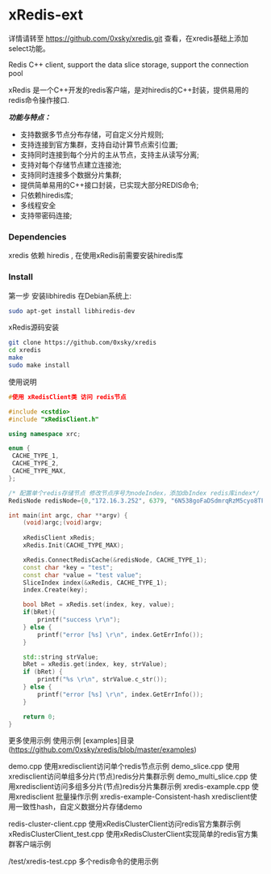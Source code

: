 xRedis-ext
======
详情请转至 https://github.com/0xsky/xredis.git 查看，在xredis基础上添加select功能。

Redis C++ client, support the data slice storage, support the connection pool

xRedis 是一个C++开发的redis客户端，是对hiredis的C++封装，提供易用的redis命令操作接口.

***功能与特点：***
* 支持数据多节点分布存储，可自定义分片规则;
* 支持连接到官方集群，支持自动计算节点索引位置;
* 支持同时连接到每个分片的主从节点，支持主从读写分离;
* 支持对每个存储节点建立连接池;
* 支持同时连接多个数据分片集群;
* 提供简单易用的C++接口封装，已实现大部分REDIS命令;
* 只依赖hiredis库;
* 多线程安全
* 支持带密码连接;
 

### Dependencies

xredis 依赖 hiredis ,  在使用xRedis前需要安装hiredis库

### Install

第一步 安装libhiredis
 在Debian系统上:
```bash
sudo apt-get install libhiredis-dev
```

xRedis源码安装
```bash
git clone https://github.com/0xsky/xredis
cd xredis
make
sudo make install
```
使用说明
```C++
#使用 xRedisClient类 访问 redis节点

#include <cstdio>
#include "xRedisClient.h"

using namespace xrc;

enum {
 CACHE_TYPE_1, 
 CACHE_TYPE_2,
 CACHE_TYPE_MAX,
};

/* 配置单个redis存储节点 修改节点序号为nodeIndex，添加dbIndex redis库index*/
RedisNode redisNode={0,"172.16.3.252", 6379, "6N538goFaDSdmrqRzM5cyo8TFkGuaYokM6zpUnB87LRiiCViuG9Z5Y4jioA5", 1, 1, 5, 0};

int main(int argc, char **argv) {
    (void)argc;(void)argv;
    
    xRedisClient xRedis;
    xRedis.Init(CACHE_TYPE_MAX);

    xRedis.ConnectRedisCache(&redisNode, CACHE_TYPE_1);
    const char *key = "test";
    const char *value = "test value";
    SliceIndex index(&xRedis, CACHE_TYPE_1);
    index.Create(key);

    bool bRet = xRedis.set(index, key, value); 
    if(bRet){
        printf("success \r\n");
    } else {
        printf("error [%s] \r\n", index.GetErrInfo());
    }

    std::string strValue;
    bRet = xRedis.get(index, key, strValue);
    if (bRet) {
        printf("%s \r\n", strValue.c_str());
    } else {
        printf("error [%s] \r\n", index.GetErrInfo());
    }

    return 0;
}
```

更多使用示例
使用示例 [examples]目录(https://github.com/0xsky/xredis/blob/master/examples)

demo.cpp              使用xredisclient访问单个redis节点示例
demo_slice.cpp        使用xredisclient访问单组多分片(节点)redis分片集群示例
demo_multi_slice.cpp  使用xredisclient访问多组多分片(节点)redis分片集群示例
xredis-example.cpp    使用xredisclient 批量操作示例 
xredis-example-Consistent-hash xredisclient使用一致性hash，自定义数据分片存储demo

redis-cluster-client.cpp      使用xRedisClusterClient访问redis官方集群示例
xRedisClusterClient_test.cpp  使用xRedisClusterClient实现简单的redis官方集群客户端示例

/test/xredis-test.cpp   多个redis命令的使用示例

